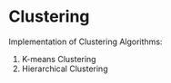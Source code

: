 # Clustering
Implementation of Clustering Algorithms:
1) K-means Clustering
2) Hierarchical Clustering
